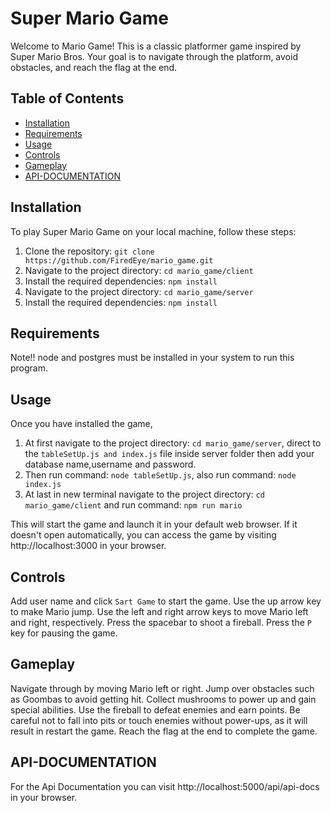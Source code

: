 # Super Mario Game

Welcome to Mario Game! This is a classic platformer game inspired by Super Mario Bros. Your goal is to navigate through the platform, avoid obstacles, and reach the flag at the end.

## Table of Contents

- [Installation](#installation)
- [Requirements](#requirements)
- [Usage](#usage)
- [Controls](#controls)
- [Gameplay](#gameplay)
- [API-DOCUMENTATION](#api-documentation)

## Installation

To play Super Mario Game on your local machine, follow these steps:

1. Clone the repository: `git clone https://github.com/FiredEye/mario_game.git`
2. Navigate to the project directory: `cd mario_game/client`
3. Install the required dependencies: `npm install`
4. Navigate to the project directory: `cd mario_game/server`
5. Install the required dependencies: `npm install`

## Requirements

Note!! node and postgres must be installed in your system to run this program.

## Usage

Once you have installed the game,

1. At first navigate to the project directory: `cd mario_game/server`, direct to the `tableSetUp.js and index.js` file inside server folder then add your database name,username and password.
2. Then run command: `node tableSetUp.js`, also run command: `node index.js`
3. At last in new terminal navigate to the project directory: `cd mario_game/client` and run command: `npm run mario`

This will start the game and launch it in your default web browser. If it doesn't open automatically, you can access the game by visiting http://localhost:3000 in your browser.

## Controls

Add user name and click `Sart Game` to start the game.
Use the up arrow key to make Mario jump.
Use the left and right arrow keys to move Mario left and right, respectively.
Press the spacebar to shoot a fireball.
Press the `P` key for pausing the game.

## Gameplay

Navigate through by moving Mario left or right.
Jump over obstacles such as Goombas to avoid getting hit.
Collect mushrooms to power up and gain special abilities.
Use the fireball to defeat enemies and earn points.
Be careful not to fall into pits or touch enemies without power-ups, as it will result in restart the game.
Reach the flag at the end to complete the game.

## API-DOCUMENTATION

For the Api Documentation you can visit http://localhost:5000/api/api-docs in your browser.
